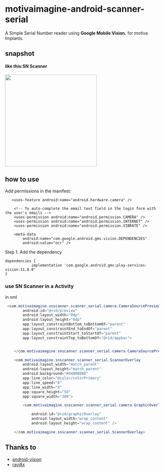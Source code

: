# motivaimagine-android-scanner-serial
A Simple Serial Number reader using **Google Mobile Vision.** for motiva Implants.


## snapshot

#### like this:SN Scanner
<img width="300" width=“500” src="example/scan_demo.gif"></img>



## how to use

Add permissions in the manifest:

	   <uses-feature android:name="android.hardware.camera" />
    
        <!-- To auto-complete the email text field in the login form with the user's emails -->
        <uses-permission android:name="android.permission.CAMERA" />
        <uses-permission android:name="android.permission.INTERNET" />
        <uses-permission android:name="android.permission.VIBRATE" />
    
        <meta-data
            android:name="com.google.android.gms.vision.DEPENDENCIES"
            android:value="ocr" />
		
Step 1. Add the dependency

	dependencies {
	            implementation 'com.google.android.gms:play-services-vision:11.8.0'
	}		



### use SN Scanner in a Activity

in xml

```java
 <com.motivaimagine.snscanner.scanner_serial.camera.CameraSourcePreview
        android:id="@+id/preview"
        android:layout_width="0dp"
        android:layout_height="0dp"
        app:layout_constraintBottom_toBottomOf="parent"
        app:layout_constraintEnd_toEndOf="parent"
        app:layout_constraintStart_toStartOf="parent"
        app:layout_constraintTop_toBottomOf="@+id/appbar">


    </com.motivaimagine.snscanner.scanner_serial.camera.CameraSourcePreview>

    <com.motivaimagine.snscanner.scanner_serial.ScannerOverlay
        android:layout_width="match_parent"
        android:layout_height="match_parent"
        android:background="#44000000"
        app:line_color="@color/colorPrimary"
        app:line_speed="6"
        app:line_width="8"
        app:square_height="50"
        app:square_width="300">

        <com.motivaimagine.snscanner.scanner_serial.camera.GraphicOverlay

            android:id="@+id/graphicOverlay"
            android:layout_width="wrap_content"
            android:layout_height="wrap_content" />

    </com.motivaimagine.snscanner.scanner_serial.ScannerOverlay>
```



## Thanks to 
* [android-vision](https://github.com/googlesamples/android-vision) 
* [ravi8x](https://github.com/ravi8x) 


